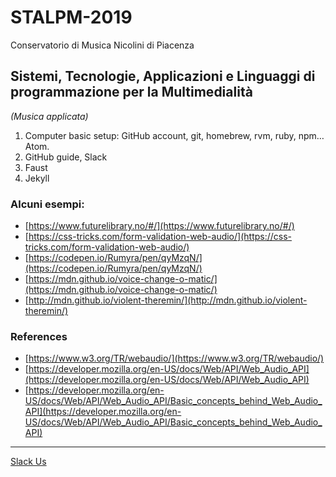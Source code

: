 # STALPM-2019

Conservatorio di Musica Nicolini di Piacenza

## Sistemi, Tecnologie, Applicazioni e Linguaggi di programmazione per la Multimedialità

_(Musica applicata)_

 1. Computer basic setup: GitHub account, git, homebrew, rvm, ruby, npm… Atom.
 2. GitHub guide, Slack
 3. Faust
 4. Jekyll

### Alcuni esempi:
 - [https://www.futurelibrary.no/#/](https://www.futurelibrary.no/#/)
 - [https://css-tricks.com/form-validation-web-audio/](https://css-tricks.com/form-validation-web-audio/)
 - [https://codepen.io/Rumyra/pen/qyMzqN/](https://codepen.io/Rumyra/pen/qyMzqN/)
 - [https://mdn.github.io/voice-change-o-matic/](https://mdn.github.io/voice-change-o-matic/)
 - [http://mdn.github.io/violent-theremin/](http://mdn.github.io/violent-theremin/)

### References
 - [https://www.w3.org/TR/webaudio/](https://www.w3.org/TR/webaudio/)
 - [https://developer.mozilla.org/en-US/docs/Web/API/Web_Audio_API](https://developer.mozilla.org/en-US/docs/Web/API/Web_Audio_API)
 - [https://developer.mozilla.org/en-US/docs/Web/API/Web_Audio_API/Basic_concepts_behind_Web_Audio_API](https://developer.mozilla.org/en-US/docs/Web/API/Web_Audio_API/Basic_concepts_behind_Web_Audio_API)
---

[Slack Us](https://stalpm-2019.slack.com/)
